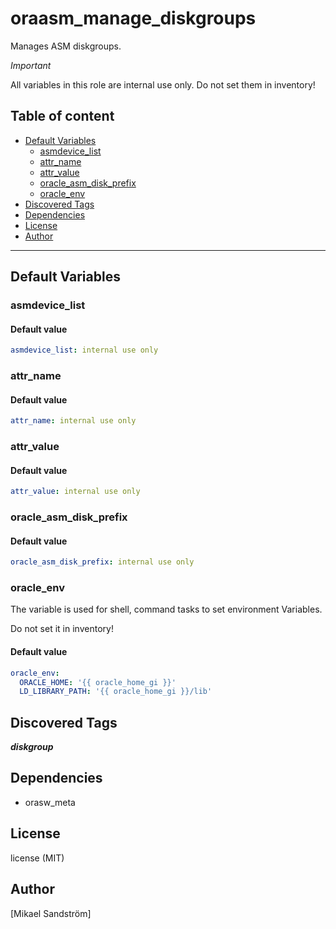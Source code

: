 # oraasm_manage_diskgroups

Manages ASM diskgroups.

_Important_

All variables in this role are internal use only. Do not set them in inventory!

## Table of content

- [Default Variables](#default-variables)
  - [asmdevice_list](#asmdevice_list)
  - [attr_name](#attr_name)
  - [attr_value](#attr_value)
  - [oracle_asm_disk_prefix](#oracle_asm_disk_prefix)
  - [oracle_env](#oracle_env)
- [Discovered Tags](#discovered-tags)
- [Dependencies](#dependencies)
- [License](#license)
- [Author](#author)

---

## Default Variables

### asmdevice_list

#### Default value

```YAML
asmdevice_list: internal use only
```

### attr_name

#### Default value

```YAML
attr_name: internal use only
```

### attr_value

#### Default value

```YAML
attr_value: internal use only
```

### oracle_asm_disk_prefix

#### Default value

```YAML
oracle_asm_disk_prefix: internal use only
```

### oracle_env

The variable is used for shell, command tasks to set environment Variables.

Do not set it in inventory!

#### Default value

```YAML
oracle_env:
  ORACLE_HOME: '{{ oracle_home_gi }}'
  LD_LIBRARY_PATH: '{{ oracle_home_gi }}/lib'
```

## Discovered Tags

**_diskgroup_**


## Dependencies

- orasw_meta

## License

license (MIT)

## Author

[Mikael Sandström]
